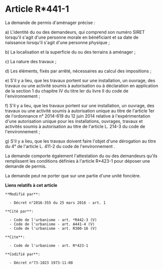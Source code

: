 # Article R*441-1

La demande de permis d'aménager précise : 

a) L'identité du ou des demandeurs, qui comprend son numéro SIRET lorsqu'il s'agit d'une personne morale en bénéficiant et sa
date de naissance lorsqu'il s'agit d'une personne physique ; 

b) La localisation et la superficie du ou des terrains à aménager ; 

c) La nature des travaux ; 

d) Les éléments, fixés par arrêté, nécessaires au calcul des impositions ;

e) S'il y a lieu, que les travaux portent sur une installation, un ouvrage, des travaux ou une activité soumis à autorisation
ou à déclaration en application de la section 1 du chapitre IV du titre Ier du livre II du code de l'environnement ; 

f) S'il y a lieu, que les travaux portent sur une installation, un ouvrage, des travaux ou une activité soumis à autorisation
unique au titre de l'article 1er de l'ordonnance n° 2014-619 du 12 juin 2014 relative à l'expérimentation d'une autorisation
unique pour les installations, ouvrages, travaux et activités soumis à autorisation au titre de l'article L. 214-3 du code de
l'environnement ; 

g) S'il y a lieu, que les travaux doivent faire l'objet d'une dérogation au titre du 4° de l'article L. 411-2 du code de
l'environnement . 

La demande comporte également l'attestation du ou des demandeurs qu'ils remplissent les conditions définies à l'article
R*423-1 pour déposer une demande de permis. 

La demande peut ne porter que sur une partie d'une unité foncière.

**Liens relatifs à cet article**

	**Modifié par**:

	  - Décret n°2016-355 du 25 mars 2016 - art. 1

	**Cité par**:

	  - Code de l'urbanisme - art. *R442-3 (V)
	  - Code de l'urbanisme - art. A441-4 (V)
	  - Code de l'urbanisme - art. R300-16 (V)

	**Cite**:

	  - Code de l'urbanisme - art. R*423-1

	**Codifié par**:

	  - Décret n°73-1023 1973-11-08
